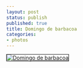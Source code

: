 ```yaml
---
layout: post
status: publish
published: true
title: Domingo de barbacoa
categories:
- photos
---
```

<a href="http://www.flickr.com/photos/exekias/4594210897/" title="Domingo de barbacoa "><img src="http://farm4.static.flickr.com/3378/4594210897_9bd1284fdf.jpg" style="border: solid 1px #000;padding: 0" alt="Domingo de barbacoa " /></a><br />
